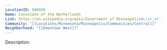 ```yaml
---
LocationID: 506920
Name: Consulate of the Netherlands
Link: https://en.wikipedia.org/wiki/Government_of_Minneapolis#List_of_foreign_consulates_in_Minneapolis 
Community: "[[Locations/Minnesota/Minneapolis/Communities/Central]]"
Neighborhood: "[[Downtown West]]"
---
```


Description: